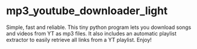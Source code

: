# mp3_youtube_downloader_light
Simple, fast and reliable. This tiny python program lets you download songs and videos from YT as mp3 files. It also includes an automatic playlist extractor to easily retrieve all links from a YT playlist. Enjoy!
